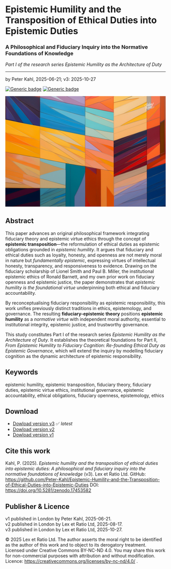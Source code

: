 # Epistemic Humility and the Transposition of Ethical Duties into Epistemic Duties

### A Philosophical and Fiduciary Inquiry into the Normative Foundations of Knowledge

_Part I of the research series Epistemic Humility as the Architecture of Duty_

---

by Peter Kahl, 2025-06-21; v3: 2025-10-27

[![Generic badge](https://img.shields.io/badge/DOI-10.5281%2Fzenodo.17453582-blue.svg)](https://doi.org/10.5281/zenodo.17453582) [![Generic badge](https://img.shields.io/badge/ORCID-0009--0003--1616--4843-green.svg)](https://orcid.org/0009-0003-1616-4843)

![Abstract image consisting of slanted rectangular shapes of saturated colours.](https://github.com/Peter-Kahl/Epistemic-Humility-and-the-Transposition-of-Ethical-Duties-into-Epistemic-Duties/blob/main/epistemic-humility.jpg?raw=true)

## Abstract

This paper advances an original philosophical framework integrating fiduciary theory and epistemic virtue ethics through the concept of **epistemic transposition**—the reformulation of ethical duties as epistemic obligations grounded in _epistemic humility_. It argues that fiduciary and ethical duties such as loyalty, honesty, and openness are not merely moral in nature but _fundamentally epistemic_, expressing virtues of intellectual honesty, transparency, and responsiveness to evidence. Drawing on the fiduciary scholarship of Lionel Smith and Paul B. Miller, the institutional epistemic ethics of Ronald Barnett, and my own prior work on fiduciary openness and epistemic justice, the paper demonstrates that _epistemic humility is the foundational virtue_ underpinning both ethical and fiduciary accountability.

By reconceptualising fiduciary responsibility as epistemic responsibility, this work unifies previously distinct traditions in ethics, epistemology, and governance. The resulting **fiduciary-epistemic theory** positions **epistemic humility** as a _normative virtue_ with independent moral authority, essential to institutional integrity, epistemic justice, and trustworthy governance.

This study constitutes Part I of the research series _Epistemic Humility as the Architecture of Duty_. It establishes the theoretical foundations for Part II, _From Epistemic Humility to Fiduciary Cognition: Re-founding Ethical Duty as Epistemic Governance_, which will extend the inquiry by modelling fiduciary cognition as the dynamic architecture of epistemic responsibility.

## Keywords

epistemic humility, epistemic transposition, fiduciary theory, fiduciary duties, epistemic virtue ethics, institutional governance, epistemic accountability, ethical obligations, fiduciary openness, epistemology, ethics

## Download

- [Dowload version v3](https://raw.githubusercontent.com/Peter-Kahl/Epistemic-Humility-and-the-Transposition-of-Ethical-Duties-into-Epistemic-Duties/master/Kahl_P_Epistemic_Humility_and_the_Transposition_of_Ethical_Duties_into_Epistemic_Duties_v3_2025-10-27.pdf) ✅ _latest_
- [Dowload version v2](https://raw.githubusercontent.com/Peter-Kahl/Epistemic-Humility-and-the-Transposition-of-Ethical-Duties-into-Epistemic-Duties/master/Kahl_P_Epistemic_Humility_and_the_Transposition_of_Ethical_Duties_into_Epistemic_Duties_v2_3_August_2025.pdf)
- [Dowload version v1](https://raw.githubusercontent.com/Peter-Kahl/Epistemic-Humility-and-the-Transposition-of-Ethical-Duties-into-Epistemic-Duties/master/Kahl_P_Epistemic_Humility_and_the_Transposition_of_Ethical_Duties_into_Epistemic_Duties_21-June-2025.pdf)

## Cite this work

Kahl, P. (2025). _Epistemic humility and the transposition of ethical duties into epistemic duties: A philosophical and fiduciary inquiry into the normative foundations of knowledge_ (v3). Lex et Ratio Ltd. GitHub: https://github.com/Peter-Kahl/Epistemic-Humility-and-the-Transposition-of-Ethical-Duties-into-Epistemic-Duties DOI: https://doi.org/10.5281/zenodo.17453582

## Publisher & Licence

v1 published in London by Peter Kahl, 2025-06-21.\
v2 published in London by Lex et Ratio Ltd, 2025-08-17.\
v3 published in London by Lex et Ratio Ltd, 2025-10-27.

© 2025 Lex et Ratio Ltd. The author asserts the moral right to be identified as the author of this work and to object to its derogatory treatment. Licensed under Creative Commons BY-NC-ND 4.0. You may share this work for non-commercial purposes with attribution and without modification.\
Licence: https://creativecommons.org/licenses/by-nc-nd/4.0/ .